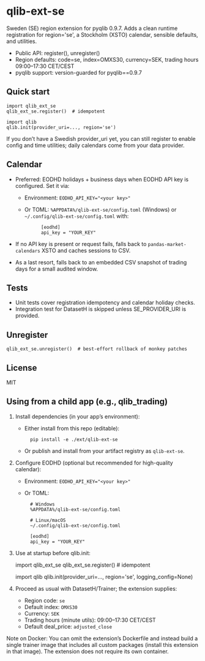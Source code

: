 # qlib-ext-se

Sweden (SE) region extension for pyqlib 0.9.7. Adds a clean runtime registration for region='se', a Stockholm (XSTO) calendar, sensible defaults, and utilities.

- Public API: register(), unregister()
- Region defaults: code=se, index=OMXS30, currency=SEK, trading hours 09:00–17:30 CET/CEST
- pyqlib support: version-guarded for pyqlib==0.9.7

## Quick start

    import qlib_ext_se
    qlib_ext_se.register()  # idempotent

    import qlib
    qlib.init(provider_uri=..., region='se')

If you don’t have a Swedish provider_uri yet, you can still register to enable config and time utilities; daily calendars come from your data provider.

## Calendar

- Preferred: EODHD holidays + business days when EODHD API key is configured. Set it via:

  - Environment: `EODHD_API_KEY="<your key>"`
  - Or TOML: `%APPDATA%/qlib-ext-se/config.toml` (Windows) or `~/.config/qlib-ext-se/config.toml` with:

              [eodhd]
              api_key = "YOUR_KEY"

- If no API key is present or request fails, falls back to `pandas-market-calendars` XSTO and caches sessions to CSV.
- As a last resort, falls back to an embedded CSV snapshot of trading days for a small audited window.

## Tests

- Unit tests cover registration idempotency and calendar holiday checks.
- Integration test for DatasetH is skipped unless SE_PROVIDER_URI is provided.

## Unregister

    qlib_ext_se.unregister()  # best-effort rollback of monkey patches

## License

MIT

## Using from a child app (e.g., qlib_trading)

1) Install dependencies (in your app’s environment):

    - Either install from this repo (editable):

            pip install -e ./ext/qlib-ext-se

    - Or publish and install from your artifact registry as `qlib-ext-se`.

2) Configure EODHD (optional but recommended for high-quality calendar):

    - Environment: `EODHD_API_KEY="<your key>"`
    - Or TOML:

            # Windows
            %APPDATA%/qlib-ext-se/config.toml

            # Linux/macOS
            ~/.config/qlib-ext-se/config.toml

            [eodhd]
            api_key = "YOUR_KEY"

3) Use at startup before qlib.init:

     import qlib_ext_se
     qlib_ext_se.register()  # idempotent

     import qlib
     qlib.init(provider_uri=..., region='se', logging_config=None)

4) Proceed as usual with DatasetH/Trainer; the extension supplies:

    - Region code: `se`
    - Default index: `OMXS30`
    - Currency: `SEK`
    - Trading hours (minute utils): 09:00–17:30 CET/CEST
    - Default deal_price: `adjusted_close`

Note on Docker: You can omit the extension’s Dockerfile and instead build a single trainer image that includes all custom packages (install this extension in that image). The extension does not require its own container.
